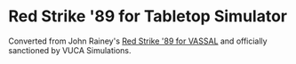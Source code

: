 # Red Strike '89 for Tabletop Simulator
Converted from John Rainey's [Red Strike '89 for VASSAL](https://vassalengine.org/wiki/Module:Red_Strike) and officially sanctioned by VUCA Simulations.
